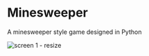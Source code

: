 # Minesweeper
A minesweeper style game designed in Python

![screen 1 - resize](https://user-images.githubusercontent.com/40611149/43665760-d978d0de-9736-11e8-84eb-31223f69563e.png)
